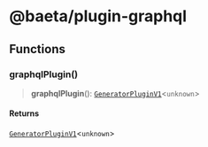 # @baeta/plugin-graphql

## Functions

### graphqlPlugin()

> **graphqlPlugin**(): [`GeneratorPluginV1`](generator.md#generatorpluginv1)\<`unknown`\>

#### Returns

[`GeneratorPluginV1`](generator.md#generatorpluginv1)\<`unknown`\>
